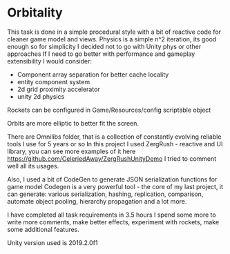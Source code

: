 # Orbitality

This task is done in a simple procedural style with a bit of reactive code for cleaner game model and views.
Physics is a simple n^2 iteration, its good enough so for simplicity I decided not to go with Unity phys or other approaches
If I need to go better with performance and gameplay extensibility I would consider:
* Component array separation for better cache locality
* entity component system
* 2d grid proximity accelerator
* unity 2d physics

Rockets can be configured in Game/Resources/config scriptable object

Orbits are more elliptic to better fit the screen.

There are Omnilibs folder, that is a collection of constantly evolving reliable tools I use for 5 years or so
In this project I used ZergRush - reactive and UI library, you can see more examples of it here https://github.com/CeleriedAway/ZergRushUnityDemo
I tried to comment well all its usages.

Also, I used a bit of CodeGen to generate JSON serialization functions for game model
Codegen is a very powerful tool - the core of my last project, it can generate: various serialization, hashing, replication, comparison, automate object pooling, hierarchy propagation and a lot more.

I have completed all task requirements in 3.5 hours
I spend some more to write more comments, make better effects, experiment with rockets, make some additional features.

Unity version used is 2019.2.0f1
